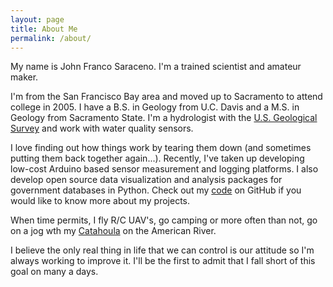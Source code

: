 ```yaml
---
layout: page
title: About Me
permalink: /about/
---
```


My name is John Franco Saraceno. I'm a trained scientist and amateur maker.

I'm from the San Francisco Bay area and moved up to Sacramento to attend college in 2005. I have a B.S. in Geology from U.C. Davis and a M.S. in Geology from Sacramento State. I'm a hydrologist with the [U.S. Geological Survey](www.usgs.gov) and work with water quality sensors.

I love finding out how things work by tearing them down (and sometimes putting them back together again...). Recently, I've taken up developing low-cost Arduino based sensor measurement and logging platforms. I also develop open source data visualization and analysis packages for government databases in Python. Check out my [code](www.github.com/onegneissguy) on GitHub if you would like to know more about my projects. 

When time permits, I fly R/C UAV's, go camping or more often than not, go on a jog wth my [Catahoula](https://en.wikipedia.org/wiki/Catahoula_Cur) on the American River. 

I believe the only real thing in life that we can control is our attitude so I'm always working to improve it. I'll be the first to admit that I fall short of this goal on many a days.
